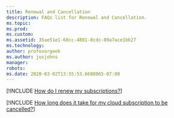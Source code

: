 ```yaml
---
title: Renewal and Cancellation
description: FAQs list for Renewal and Cancellation.
ms.topic: 
ms.prod: 
ms.custom: 
ms.assetid: 35ae51e1-68cc-4881-8cdc-09a7ace1bb27
ms.technology: 
author: profexorgeek
ms.author: jusjohns
manager: 
robots: 
ms.date: 2020-03-02T13:55:53.6688065-07:00
---
```


[!INCLUDE [How do I renew my subscriptions?](group4_1.md)]

[!INCLUDE [How long does it take for my cloud subscription to be cancelled?](group4_2.md)]

